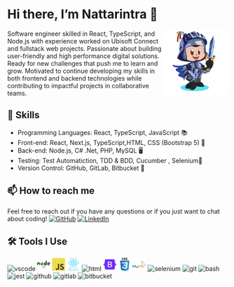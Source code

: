 # Hi there, I’m Nattarintra 👋

<img align="right" width="150" height="150" src="Octocats.gif" alt="gif of the various Octocats">

Software engineer skilled in React, TypeScript, and Node.js with experience worked on Ubisoft Connect and fullstack web projects. Passionate about building user-friendly and high performance digital solutions. Ready for new challenges that push me to learn and grow. Motivated to continue developing my skills in both frontend and backend technologies while contributing to impactful projects in collaborative teams.

## 🚀 Skills

- Programming Languages: React, TypeScript, JavaScript 📚
- Front-end: React, Next.js, TypeScript,HTML, CSS (Bootstrap 5) 🎨
- Back-end: Node.js, C# .Net, PHP, MySQL 🖥️
- Testing: Test Automatiction, TDD & BDD, Cucumber , Selenium🧪
- Version Control: GitHub, GitLab, Bitbucket 🔄

## 📫 How to reach me

Feel free to reach out if you have any questions or if you just want to chat about coding!
[![GitHub](https://img.shields.io/badge/GitHub-181717?style=flat-square&logo=github&logoColor=white)](https://github.com/Nattarintra)
[![LinkedIn](https://img.shields.io/badge/LinkedIn-0077B5?style=flat-square&logo=linkedin&logoColor=white)](https://www.linkedin.com/in/nattarintra-thutsanti/)

## 🛠️ Tools I Use

<p align="left">
<img src="https://cdn.jsdelivr.net/gh/devicons/devicon/icons/vscode/vscode-original.svg" alt="vscode" width="30" height="30"/>
<img src="https://raw.githubusercontent.com/devicons/devicon/master/icons/nodejs/nodejs-original-wordmark.svg" alt="nodejs" width="30" height="30" />
<img src="https://raw.githubusercontent.com/devicons/devicon/master/icons/javascript/javascript-original.svg" alt="javascript" width="30" height="30" />
<img src="https://raw.githubusercontent.com/devicons/devicon/master/icons/react/react-original-wordmark.svg" alt="react" width="30" height="30" />
<img src="https://cdn.jsdelivr.net/gh/devicons/devicon/icons/html5/html5-original.svg" alt="html" width="30" height="30"/>
<img src="https://raw.githubusercontent.com/devicons/devicon/master/icons/bootstrap/bootstrap-plain.svg" alt="bootstrap" width="30" height="30" />
<img src="https://raw.githubusercontent.com/devicons/devicon/master/icons/css3/css3-original-wordmark.svg" alt="css3" width="30" height="30" />
<img src="https://raw.githubusercontent.com/devicons/devicon/master/icons/mysql/mysql-original-wordmark.svg" alt="mysql" width="30" height="30" />
<img src="https://cdn.jsdelivr.net/npm/simple-icons@v10/icons/selenium.svg" alt="selenium" width="30" height="30"/>
<img src="https://cdn.jsdelivr.net/gh/devicons/devicon/icons/git/git-original.svg" alt="git" width="30" height="30"/>
<img src="https://cdn.jsdelivr.net/gh/devicons/devicon/icons/bash/bash-original.svg" alt="bash" width="30" height="30"/>  
<img src="https://cdn.jsdelivr.net/gh/devicons/devicon/icons/jest/jest-plain.svg" alt="jest" width="30" height="30"/>
<img src="https://cdn.jsdelivr.net/gh/devicons/devicon/icons/github/github-original-wordmark.svg" alt="github" width="30" height="30"/>
<img src="https://cdn.jsdelivr.net/gh/devicons/devicon/icons/gitlab/gitlab-original-wordmark.svg" alt="gitlab" width="30" height="30"/>
<img src="https://cdn.jsdelivr.net/gh/devicons/devicon/icons/bitbucket/bitbucket-original-wordmark.svg" alt="bitbucket" width="30" height="30"/>
</p>

<!---
Nattarintra/Nattarintra is a ✨ special ✨ repository because its `README.md` (this file) appears on your GitHub profile.
You can click the Preview link to take a look at your changes.
--->
